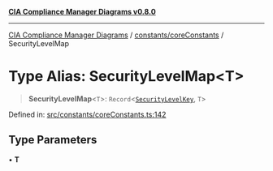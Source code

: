 [**CIA Compliance Manager Diagrams v0.8.0**](../../../README.md)

***

[CIA Compliance Manager Diagrams](../../../modules.md) / [constants/coreConstants](../README.md) / SecurityLevelMap

# Type Alias: SecurityLevelMap\<T\>

> **SecurityLevelMap**\<`T`\>: `Record`\<[`SecurityLevelKey`](SecurityLevelKey.md), `T`\>

Defined in: [src/constants/coreConstants.ts:142](https://github.com/Hack23/cia-compliance-manager/blob/9d71808d079d754f4b85858b6e4ea1bff990b076/src/constants/coreConstants.ts#L142)

## Type Parameters

• **T**
